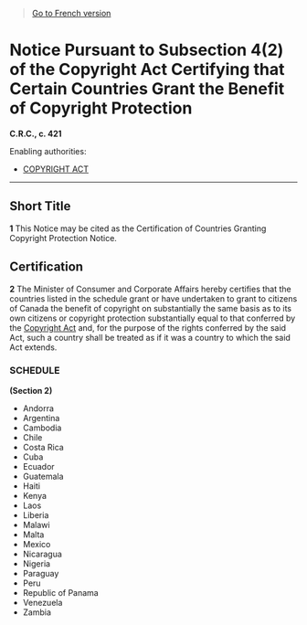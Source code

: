 > [Go to French version](/fr/Règlements/Codification%20des%20règlements%20du%20Canada/401-500/C.R.C.,%20ch.%20421.md)

# Notice Pursuant to Subsection 4(2) of the Copyright Act Certifying that Certain Countries Grant the Benefit of Copyright Protection

**C.R.C., c. 421**

Enabling authorities: 
- [COPYRIGHT ACT](/en/Acts/Revised%20Statutes%20of%20Canada/C/C-42.md)

----------



## Short Title


**1** This Notice may be cited as the Certification of Countries Granting Copyright Protection Notice.




## Certification


**2** The Minister of Consumer and Corporate Affairs hereby certifies that the countries listed in the schedule grant or have undertaken to grant to citizens of Canada the benefit of copyright on substantially the same basis as to its own citizens or copyright protection substantially equal to that conferred by the [Copyright Act](/en/Acts/Revised%20Statutes%20of%20Canada/C/C-42.md) and, for the purpose of the rights conferred by the said Act, such a country shall be treated as if it was a country to which the said Act extends.




### **SCHEDULE** 
**(Section 2)**
- Andorra
- Argentina
- Cambodia
- Chile
- Costa Rica
- Cuba
- Ecuador
- Guatemala
- Haiti
- Kenya
- Laos
- Liberia
- Malawi
- Malta
- Mexico
- Nicaragua
- Nigeria
- Paraguay
- Peru
- Republic of Panama
- Venezuela
- Zambia

